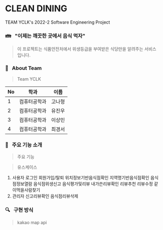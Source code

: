 # CLEAN DINING

TEAM YCLK's 2022-2 Software Engineering Project

### :family: &nbsp;&nbsp;"이제는 깨끗한 곳에서 음식 먹자"

> 이 프로젝트는 식품안전처에서 위생등급을 부여받은 식당만을 알려주는 서비스입니다.

### :information_desk_person: &nbsp; About Team
> Team YCLK
>
No|학과|이름|
---|---|---|
1|컴퓨터공학과|고나형
2|컴퓨터공학과|유진우
3|컴퓨터공학과|이상민
4|컴퓨터공학과|최경서

### :rocket: &nbsp; 주요 기능 소개
> 주요 기능

> 유스케이스
1. 사용자
로그인 회원가입/탈퇴 위치정보기반음식점확인 지역명기반음식점확인 음식점정보열람 음식점위생신고 음식평가및리뷰 내가쓴리뷰확인 리뷰추천 리뷰수정 같이먹을사람찾기
2. 관리자
신고리뷰확인 음식점리뷰삭제

### :mag: &nbsp; 구현 방식
> kakao map api
